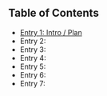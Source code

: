 ## Table of Contents

+ [Entry 1: Intro / Plan](entries/entry01-plan.md)
+ Entry 2:
+ Entry 3: 
+ Entry 4:
+ Entry 5:
+ Entry 6: 
+ Entry 7: